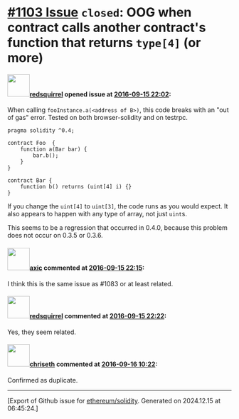 # [\#1103 Issue](https://github.com/ethereum/solidity/issues/1103) `closed`: OOG when contract calls another contract's function that returns `type[4]` (or more)

#### <img src="https://avatars.githubusercontent.com/u/2512?v=4" width="50">[redsquirrel](https://github.com/redsquirrel) opened issue at [2016-09-15 22:02](https://github.com/ethereum/solidity/issues/1103):

When calling `fooInstance.a(<address of B>)`, this code breaks with an "out of gas" error. Tested on both browser-solidity and on testrpc.

```
pragma solidity ^0.4;

contract Foo  {
    function a(Bar bar) {
        bar.b();
    }
}

contract Bar {
    function b() returns (uint[4] i) {}
}
```

If you change the `uint[4]` to `uint[3]`, the code runs as you would expect. It also appears to happen with any type of array, not just `uint`s.

This seems to be a regression that occurred in 0.4.0, because this problem does not occur on 0.3.5 or 0.3.6.


#### <img src="https://avatars.githubusercontent.com/u/20340?v=4" width="50">[axic](https://github.com/axic) commented at [2016-09-15 22:15](https://github.com/ethereum/solidity/issues/1103#issuecomment-247470639):

I think this is the same issue as #1083 or at least related.

#### <img src="https://avatars.githubusercontent.com/u/2512?v=4" width="50">[redsquirrel](https://github.com/redsquirrel) commented at [2016-09-15 22:22](https://github.com/ethereum/solidity/issues/1103#issuecomment-247471922):

Yes, they seem related.

#### <img src="https://avatars.githubusercontent.com/u/9073706?v=4" width="50">[chriseth](https://github.com/chriseth) commented at [2016-09-16 10:22](https://github.com/ethereum/solidity/issues/1103#issuecomment-247567482):

Confirmed as duplicate.


-------------------------------------------------------------------------------



[Export of Github issue for [ethereum/solidity](https://github.com/ethereum/solidity). Generated on 2024.12.15 at 06:45:24.]
